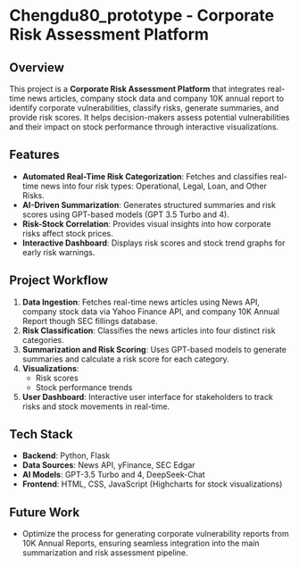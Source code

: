 # Chengdu80_prototype - Corporate Risk Assessment Platform

## Overview
This project is a **Corporate Risk Assessment Platform** that integrates real-time news articles, company stock data and company 10K annual report to identify corporate vulnerabilities, classify risks, generate summaries, and provide risk scores. It helps decision-makers assess potential vulnerabilities and their impact on stock performance through interactive visualizations.

## Features
- **Automated Real-Time Risk Categorization**: Fetches and classifies real-time news into four risk types: Operational, Legal, Loan, and Other Risks.
- **AI-Driven Summarization**: Generates structured summaries and risk scores using GPT-based models (GPT 3.5 Turbo and 4).
- **Risk-Stock Correlation**: Provides visual insights into how corporate risks affect stock prices.
- **Interactive Dashboard**: Displays risk scores and stock trend graphs for early risk warnings.

## Project Workflow
1. **Data Ingestion**: Fetches real-time news articles using News API, company stock data via Yahoo Finance API, and company 10K Annual Report though SEC fillings database.
2. **Risk Classification**: Classifies the news articles into four distinct risk categories.
3. **Summarization and Risk Scoring**: Uses GPT-based models to generate summaries and calculate a risk score for each category.
4. **Visualizations**:
   - Risk scores 
   - Stock performance trends 
5. **User Dashboard**: Interactive user interface for stakeholders to track risks and stock movements in real-time.

## Tech Stack
- **Backend**: Python, Flask
- **Data Sources**: News API, yFinance, SEC Edgar
- **AI Models**: GPT-3.5 Turbo and 4, DeepSeek-Chat
- **Frontend**: HTML, CSS, JavaScript (Highcharts for stock visualizations)

## Future Work
- Optimize the process for generating corporate vulnerability reports from 10K Annual Reports, ensuring seamless integration into the main summarization and risk assessment pipeline.